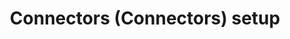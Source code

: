 ---
title: Connectors (Connectors) setup
weight: 4
variants: +flyte -serverless -byoc -byok
sidebar_expanded: true
---